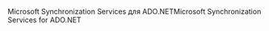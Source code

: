 <span data-ttu-id="eaa0d-101">Microsoft Synchronization Services для ADO.NET</span><span class="sxs-lookup"><span data-stu-id="eaa0d-101">Microsoft Synchronization Services for ADO.NET</span></span>